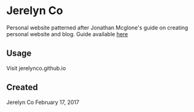 # Jerelyn Co
Personal website patterned after Jonathan Mcglone's guide on creating personal website and blog. Guide available [here](http://jmcglone.com/guides/github-pages/) 

## Usage
Visit jerelynco.github.io

## Created
Jerelyn Co
February 17, 2017

